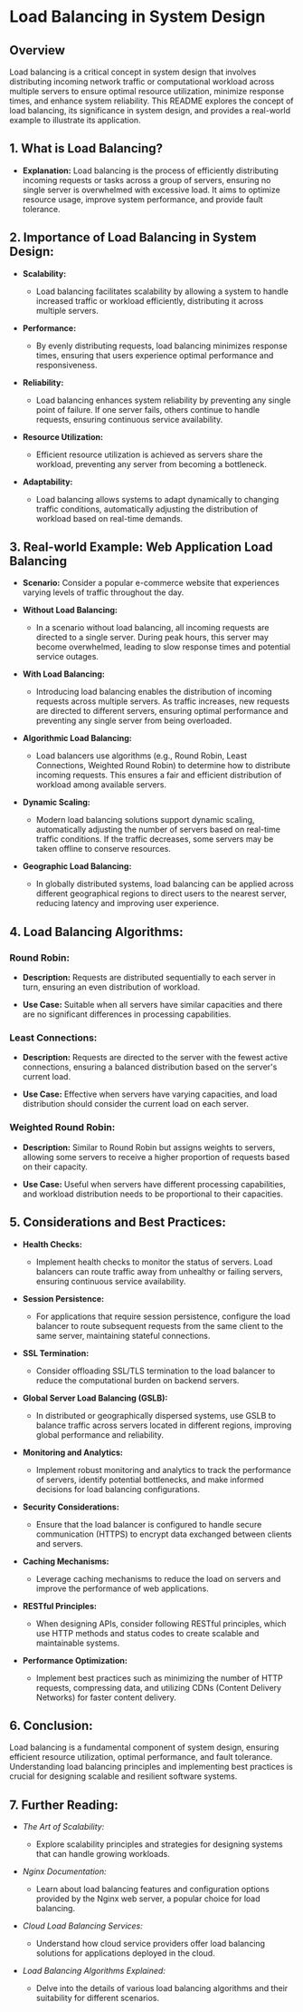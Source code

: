 # Load Balancing in System Design

## Overview

Load balancing is a critical concept in system design that involves distributing incoming network traffic or computational workload across multiple servers to ensure optimal resource utilization, minimize response times, and enhance system reliability. This README explores the concept of load balancing, its significance in system design, and provides a real-world example to illustrate its application.

## 1. What is Load Balancing?

- **Explanation:** Load balancing is the process of efficiently distributing incoming requests or tasks across a group of servers, ensuring no single server is overwhelmed with excessive load. It aims to optimize resource usage, improve system performance, and provide fault tolerance.

## 2. Importance of Load Balancing in System Design:

- **Scalability:**
  - Load balancing facilitates scalability by allowing a system to handle increased traffic or workload efficiently, distributing it across multiple servers.

- **Performance:**
  - By evenly distributing requests, load balancing minimizes response times, ensuring that users experience optimal performance and responsiveness.

- **Reliability:**
  - Load balancing enhances system reliability by preventing any single point of failure. If one server fails, others continue to handle requests, ensuring continuous service availability.

- **Resource Utilization:**
  - Efficient resource utilization is achieved as servers share the workload, preventing any server from becoming a bottleneck.

- **Adaptability:**
  - Load balancing allows systems to adapt dynamically to changing traffic conditions, automatically adjusting the distribution of workload based on real-time demands.

## 3. Real-world Example: Web Application Load Balancing

- **Scenario:** Consider a popular e-commerce website that experiences varying levels of traffic throughout the day.

- **Without Load Balancing:**
  - In a scenario without load balancing, all incoming requests are directed to a single server. During peak hours, this server may become overwhelmed, leading to slow response times and potential service outages.

- **With Load Balancing:**
  - Introducing load balancing enables the distribution of incoming requests across multiple servers. As traffic increases, new requests are directed to different servers, ensuring optimal performance and preventing any single server from being overloaded.

- **Algorithmic Load Balancing:**
  - Load balancers use algorithms (e.g., Round Robin, Least Connections, Weighted Round Robin) to determine how to distribute incoming requests. This ensures a fair and efficient distribution of workload among available servers.

- **Dynamic Scaling:**
  - Modern load balancing solutions support dynamic scaling, automatically adjusting the number of servers based on real-time traffic conditions. If the traffic decreases, some servers may be taken offline to conserve resources.

- **Geographic Load Balancing:**
  - In globally distributed systems, load balancing can be applied across different geographical regions to direct users to the nearest server, reducing latency and improving user experience.

## 4. Load Balancing Algorithms:

### Round Robin:

- **Description:** Requests are distributed sequentially to each server in turn, ensuring an even distribution of workload.

- **Use Case:** Suitable when all servers have similar capacities and there are no significant differences in processing capabilities.

### Least Connections:

- **Description:** Requests are directed to the server with the fewest active connections, ensuring a balanced distribution based on the server's current load.

- **Use Case:** Effective when servers have varying capacities, and load distribution should consider the current load on each server.

### Weighted Round Robin:

- **Description:** Similar to Round Robin but assigns weights to servers, allowing some servers to receive a higher proportion of requests based on their capacity.

- **Use Case:** Useful when servers have different processing capabilities, and workload distribution needs to be proportional to their capacities.

## 5. Considerations and Best Practices:

- **Health Checks:**
  - Implement health checks to monitor the status of servers. Load balancers can route traffic away from unhealthy or failing servers, ensuring continuous service availability.

- **Session Persistence:**
  - For applications that require session persistence, configure the load balancer to route subsequent requests from the same client to the same server, maintaining stateful connections.

- **SSL Termination:**
  - Consider offloading SSL/TLS termination to the load balancer to reduce the computational burden on backend servers.

- **Global Server Load Balancing (GSLB):**
  - In distributed or geographically dispersed systems, use GSLB to balance traffic across servers located in different regions, improving global performance and reliability.

- **Monitoring and Analytics:**
  - Implement robust monitoring and analytics to track the performance of servers, identify potential bottlenecks, and make informed decisions for load balancing configurations.

- **Security Considerations:**
  - Ensure that the load balancer is configured to handle secure communication (HTTPS) to encrypt data exchanged between clients and servers.

- **Caching Mechanisms:**
  - Leverage caching mechanisms to reduce the load on servers and improve the performance of web applications.

- **RESTful Principles:**
  - When designing APIs, consider following RESTful principles, which use HTTP methods and status codes to create scalable and maintainable systems.

- **Performance Optimization:**
  - Implement best practices such as minimizing the number of HTTP requests, compressing data, and utilizing CDNs (Content Delivery Networks) for faster content delivery.

## 6. Conclusion:

Load balancing is a fundamental component of system design, ensuring efficient resource utilization, optimal performance, and fault tolerance. Understanding load balancing principles and implementing best practices is crucial for designing scalable and resilient software systems.

## 7. Further Reading:

- *The Art of Scalability:*
  - Explore scalability principles and strategies for designing systems that can handle growing workloads.

- *Nginx Documentation:*
  - Learn about load balancing features and configuration options provided by the Nginx web server, a popular choice for load balancing.

- *Cloud Load Balancing Services:*
  - Understand how cloud service providers offer load balancing solutions for applications deployed in the cloud.

- *Load Balancing Algorithms Explained:*
  - Delve into the details of various load balancing algorithms and their suitability for different scenarios.